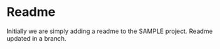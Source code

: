 # Readme

Initially we are simply adding a readme to the SAMPLE project. Readme updated in a branch.
